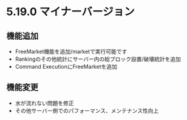# 5.19.0 マイナーバージョン
## 機能追加

* FreeMarket機能を追加/marketで実行可能です
* Rankingのその他統計にサーバー内の総ブロック設置/破壊統計を追加
* Command ExecutionにFreeMarketを追加

## 機能変更

* 水が流れない問題を修正
* その他サーバー側でのパフォーマンス、メンテナンス性向上